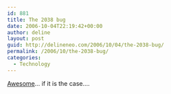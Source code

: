 ```yaml
---
id: 881
title: The 2038 bug
date: 2006-10-04T22:19:42+00:00
author: deline
layout: post
guid: http://delineneo.com/2006/10/04/the-2038-bug/
permalink: /2006/10/the-2038-bug/
categories:
  - Technology
---
```

[Awesome](http://www.smh.com.au/news/technology/batten-down-for-the-2038-bug/2006/10/02/1159641245983.html?page=fullpage#contentSwap1)&#8230; if it is the case&#8230;.